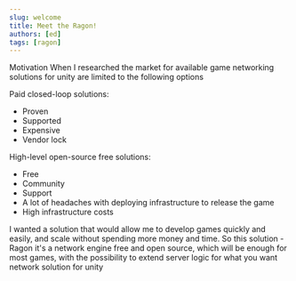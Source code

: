 ```yaml
---
slug: welcome
title: Meet the Ragon!
authors: [ed]
tags: [ragon]
---
```


Motivation
When I researched the market for available game networking solutions for unity are limited to the following options

Paid closed-loop solutions:
* Proven
* Supported
* Expensive
* Vendor lock

High-level open-source free solutions:
* Free
* Community
* Support
* A lot of headaches with deploying infrastructure to release the game
* High infrastructure costs

I wanted a solution that would allow me to develop games quickly and easily, and scale without spending more money and time.
So this solution - Ragon it's a network engine free and open source, which will be enough for most games, with the possibility to extend server logic for what you want network solution for unity